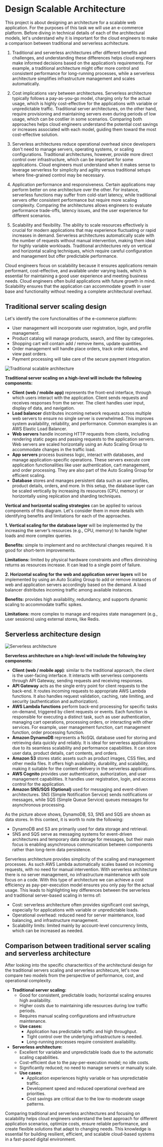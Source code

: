 # Design Scalable Architecture

This project is about designing an architecture for a scalable web application. For the purposes of this task we will use an e-commerce platform. Before diving in technical details of each of the architectural models, let's understand why it is important for the cloud engineers to make a comparison between traditional and serverless acrhitecture.

1. Traditional and serverless architectures offer different benefits and challenges, and understanding these differences helps cloud engineers make informed decisions based on the application’s requirements. For example, a traditional architecture might offer more control and consistent performance for long-running processes, while a serverless architecture simplifies infrastructure management and scales automatically.

2. Cost implications vary between architectures. Serverless architecture typically follows a pay-as-you-go model, charging only for the actual usage, which is highly cost-effective for the applications with variable or unpredictable traffic. Traditional server architectures, on the other hand, require provisioning and maintaining servers even during periods of low usage, which can be costlier in some scenarios. Comparing both approaches helps cloud engineers understand the potential cost savings or increases associated with each model, guiding them toward the most cost-effective solution.

3. Serverless architectures reduce operational overhead since developers don't need to manage servers, operating systems, or scaling configurations. Traditional architectures, however, provide more direct control over infrastructure, which can be important for some applications. Cloud engineers must understand when it makes sense to leverage serverless for simplicity and agility versus traditional setups where fine-grained control may be necessary.

4. Application performance and responsiveness. Certain applications may perform better on one architecture over the other. For instance, serverless functions may suffer from cold-start latency, while traditional servers offer consistent performance but require more scaling complexity. Comparing the architectures allows engineers to evaluate performance trade-offs, latency issues, and the user experience for different scenarios.

5. Scalability and flexibility. The ability to scale resources effectively is crucial for modern applications that may experience fluctuating or rapid increases in demand. Serverless architectures automatically scale with the number of requests without manual intervention, making them ideal for highly variable workloads. Traditional architectures rely on vertical and horizontal scaling techniques, which require careful configuration and management but offer predictable performance.

Cloud engineers focus on scalability because it ensures applications remain performant, cost-effective, and available under varying loads, which is essential for maintaining a good user experience and meeting business needs. Cloud engineers often build applications with future growth in mind. Scalability ensures that the application can accommodate growth in user base and functionality without needing a complete architectural overhaul.

## Traditional server scaling design

Let's identify the core functionalities of the e-commerce platform:
* User management will incorporate user registration, login, and profile management.
* Product catalog will manage products, search, and filter by categories.
* Shopping cart will contain add / remove items, update quantities.
* Order management will handle place orders, track order status, and view past orders.
* Payment processing will take care of the secure payment integration.

![Traditional scalable architecture](/design_scalable_architecture/images/1_traditional_server_scaling.png)

**Traditional server scaling on a high-level will include the following components:**
* **Client (web / mobile app)** represents the front-end interface, through which users interact with the application. Client sends requests and receives responses from the server. The client handles user input, display of data, and navigation.
* **Load balancer** distributes incoming network requests across multiple web servers to ensure no single server is overwhelmed. This improves system availability, reliability, and performance. Common examples is an AWS Elastic Load Balancer.
* **Web servers** handle incoming HTTP requests from clients, including rendering static pages and passing requests to the application servers. Web servers are scaled horizontally using an Auto Scaling Group to accommodate changes in the traffic load.
* **App servers** process business logic, interact with databases, and manage application-specific operations. These servers execute core application functionalities like user authentication, cart management, and order processing. They are also part of the Auto Scaling Group for efficient scaling.
* **Database** stores and manages persistent data such as user profiles, product details, orders, and more. In this setup, the database layer can be scaled vertically by increasing its resources (CPU, memory) or horizontally using replication and sharding techniques.

**Vertical and horizontal scaling strategies** can be applied to various components of this diagram. Let's consider them in more details with identifying benefits and limitations for each of the approaches. 

**1. Vertical scaling for the database layer** will be implemented by the increasing the server’s resources (e.g., CPU, memory) to handle higher loads and more complex queries.

**Benefits:** simple to implement and no architectural changes required. It is good for short-term improvements.

**Limitations:** limited by physical hardware constraints and offers diminishing returns as resources increase. It can lead to a single point of failure.

**2. Horizontal scaling for the web and application server layers** will be implemented by using an Auto Scaling Group to add or remove instances of web and application servers accordingly based on the demand. A load balancer distributes incoming traffic among available instances.

**Benefits:** provides high availability, redundancy, and supports dynamic scaling to accommodate traffic spikes.

**Limitations:** more complex to manage and requires state management (e.g., user sessions) using external stores, like Redis.

## Serverless architecture design



![Serverless architecture](/design_scalable_architecture/images/2_serverless_architecture.png)

**Serverless architecture on a high-level will include the following key components:**

* **Client (web / mobile app)**: similar to the traditional approach, the client is the user-facing interface. It interacts with serverless components through API Gateway, sending requests and receiving responses.
* **API Gateway** acts as the single entry point for client requests to the back-end. It routes incoming requests to appropriate AWS Lambda functions. It also handles request validation, caching, rate limiting, and security (authentication and authorization).
* **AWS Lambda functions** perform back-end processing for specific tasks on-demand, triggered by client requests or events. Each function is responsible for executing a distinct task, such as user authentication, managing cart operations, processing orders, or interacting with other services. For example, user management function, cart management function, order processing function.
* **Amazon DynamoDB** represents a NoSQL database used for storing and retrieving data quickly and reliably. It is ideal for serverless applications due to its seamless scalability and performance capabilities. It can store user data, product details, cart contents, and orders.
* **Amazon S3** stores static assets such as product images, CSS files, and other media files. It offers high availability, durability, and scalability, making it suitable for the content delivery in the serverless applications.
* **AWS Cognito** provides user authentication, authorization, and user management capabilities. It handles user registration, login, and access control for the application.
* **Amazon SNS/SQS (Optional)** used for messaging and event-driven architectures. SNS (Simple Notification Service) sends notifications or messages, while SQS (Simple Queue Service) queues messages for asynchronous processing.

As the picture above shows, DynamoDB, S3, SNS and SQS are shown as data stores. In this context, it is worth to note the following:
* DynamoDB and S3 are primarily used for data storage and retrieval.
* SNS and SQS serve as messaging systems for event-driven architectures and temporary data storage for messages, but their main focus is enabling asynchronous communication between components rather than long-term data persistence.

Serverless architecture provides simplicity of the scaling and management processes. As such AWS Lambda automatically scales based on incoming requests, with no need for manual intervention. With serverless architecture there is no server management, no infrastructure maintenance with sole focus on a code. With this type of architecture we can achieve a cost efficiency as pay-per-execution model ensures you only pay for the actual usage. This leads to highlighting key differences between the serverless and traditional server-based scaling in terms of:
* Cost: serverless architecture often provides significant cost savings, especially for applications with variable or unpredictable loads.
* Operational overhead: reduced need for server maintenance, load balancing, and infrastructure management.
* Scalability limits: limited mainly by account-level concurrency limits, which can be increased as needed.

## Comparison between traditional server scaling and serverless architecture

After looking into the specific characteritics of the architectural design for the traditional servers scaling and serverless architecure, let's now compare two models from the perspective of performance, cost, and operational complexity. 
* **Traditional server scaling:**
    * Good for consistent, predictable loads; horizontal scaling ensures high availability.
    * Higher costs due to maintaining idle resources during low traffic periods.
    * Requires manual scaling configurations and infrastructure maintenance.
    * **Use cases:** 
        * Application has predictable traffic and high throughput.
        * Tight control over the underlying infrastructure is needed.
        * Long-running processes require consistent availability.
* **Serverless architecture:**
    * Excellent for variable and unpredictable loads due to the automatic scaling capabilities.
    * Cost-efficient due to the pay-per-execution model; no idle costs.
    * Significantly reduced; no need to manage servers or manually scale.
    * **Use cases:**
        * Application experiences highly variable or has unpredictable traffic.
        * Development speed and reduced operational overhead are priorities.
        * Cost savings are critical due to the low-to-moderate usage patterns.

Comparing traditional and serverless architectures and focusing on scalability helps cloud engineers understand the best approach for different application scenarios, optimize costs, ensure reliable performance, and create flexible solutions that adapt to changing needs. This knowledge is essential for building resilient, efficient, and scalable cloud-based systems in a fast-paced digital environment.
